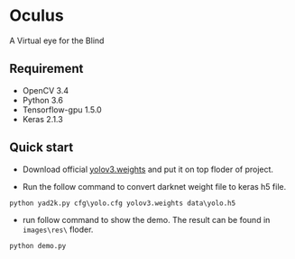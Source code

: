 # Oculus
A Virtual eye for the Blind
## Requirement
- OpenCV 3.4
- Python 3.6    
- Tensorflow-gpu 1.5.0  
- Keras 2.1.3
## Quick start

- Download official [yolov3.weights](https://pjreddie.com/media/files/yolov3.weights) and put it on top floder of project.

- Run the follow command to convert darknet weight file to keras h5 file.
```
python yad2k.py cfg\yolo.cfg yolov3.weights data\yolo.h5
```

- run follow command to show the demo. The result can be found in `images\res\` floder.
```
python demo.py
